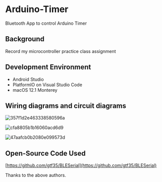 # Arduino-Timer
Bluetooth App to control Arduino Timer


## Background
Record my microcontroller practice class assignment

## Development Environment
- Android Studio
- PlatformIO on Visual Studio Code
- macOS 12.1 Monterey

## Wiring diagrams and circuit diagrams
![357f1d2e463338580596a](https://telegraph.eowo.us/file/357f1d2e463338580596a.png)

![cfa8805b1b16060acd6d9](https://telegraph.eowo.us/file/cfa8805b1b16060acd6d9.png)

![47aafcb0b2080e099573d](https://telegraph.eowo.us/file/47aafcb0b2080e099573d.png)

## Open-Source Code Used
[https://github.com/gtf35/BLESerial](https://github.com/gtf35/BLESerial)

Thanks to the above authors.

